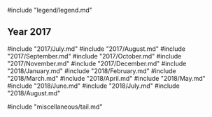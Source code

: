 #include "legend/legend.md"

## Year 2017
#include "2017/July.md"
#include "2017/August.md"
#include "2017/September.md"
#include "2017/October.md"
#include "2017/November.md"
#include "2017/December.md"
#include "2018/January.md"
#include "2018/February.md"
#include "2018/March.md"
#include "2018/April.md"
#include "2018/May.md"
#include "2018/June.md"
#include "2018/July.md"
#include "2018/August.md"


#include "miscellaneous/tail.md"
